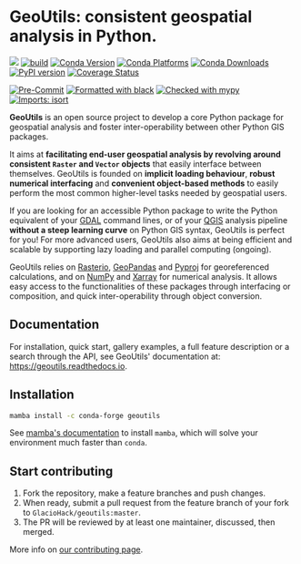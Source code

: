 # GeoUtils: consistent geospatial analysis in Python.

![](https://readthedocs.org/projects/geoutils/badge/?version=latest)
[![build](https://github.com/GlacioHack/geoutils/actions/workflows/python-app.yml/badge.svg)](https://github.com/GlacioHack/GeoUtils/actions/workflows/python-app.yml)
[![Conda Version](https://img.shields.io/conda/vn/conda-forge/geoutils.svg)](https://anaconda.org/conda-forge/geoutils)
[![Conda Platforms](https://img.shields.io/conda/pn/conda-forge/geoutils.svg)](https://anaconda.org/conda-forge/geoutils)
[![Conda Downloads](https://img.shields.io/conda/dn/conda-forge/geoutils.svg)](https://anaconda.org/conda-forge/geoutils)
[![PyPI version](https://badge.fury.io/py/geoutils.svg)](https://badge.fury.io/py/geoutils)
[![Coverage Status](https://coveralls.io/repos/github/GlacioHack/geoutils/badge.svg?branch=main)](https://coveralls.io/github/GlacioHack/geoutils?branch=main)

[![Pre-Commit](https://img.shields.io/badge/pre--commit-enabled-brightgreen?logo=pre-commit&logoColor=white)](https://github.com/pre-commit/pre-commit)
[![Formatted with black](https://img.shields.io/badge/code%20style-black-000000.svg)](https://github.com/python/black)
[![Checked with mypy](http://www.mypy-lang.org/static/mypy_badge.svg)](http://mypy-lang.org/)
[![Imports: isort](https://img.shields.io/badge/%20imports-isort-%231674b1?style=flat&labelColor=ef8336)](https://pycqa.github.io/isort/)

**GeoUtils** is an open source project to develop a core Python package for geospatial analysis and foster inter-operability between other Python GIS packages.

It aims at **facilitating end-user geospatial analysis by revolving around consistent `Raster` and `Vector` objects** that easily interface between
themselves. GeoUtils is founded on **implicit loading behaviour**, **robust numerical interfacing** and **convenient object-based methods** to easily perform 
the most common higher-level tasks needed by geospatial users.

If you are looking for an accessible Python package to write the Python equivalent of your [GDAL](https://gdal.org/) command lines, or of your 
[QGIS](https://www.qgis.org/en/site/) analysis pipeline **without a steep learning curve** on Python GIS syntax, GeoUtils is perfect for you! For more advanced
users, GeoUtils also aims at being efficient and scalable by supporting lazy loading and parallel computing (ongoing).

GeoUtils relies on [Rasterio](https://github.com/rasterio/rasterio), [GeoPandas](https://github.com/geopandas/geopandas) and [Pyproj](https://github.com/pyproj4/pyproj) for georeferenced
calculations, and on [NumPy](https://github.com/numpy/numpy) and [Xarray](https://github.com/pydata/xarray) for numerical analysis. It allows easy access to
the functionalities of these packages through interfacing or composition, and quick inter-operability through object conversion.

## Documentation

For installation, quick start, gallery examples, a full feature description or a search through the API, see GeoUtils' documentation at: 
https://geoutils.readthedocs.io.

## Installation

```bash
mamba install -c conda-forge geoutils
```

See [mamba's documentation](https://mamba.readthedocs.io/en/latest/) to install `mamba`, which will solve your environment much faster than `conda`.

## Start contributing

1. Fork the repository, make a feature branches and push changes.
2. When ready, submit a pull request from the feature branch of your fork to `GlacioHack/geoutils:master`.
3. The PR will be reviewed by at least one maintainer, discussed, then merged.

More info on [our contributing page](CONTRIBUTING.md).

